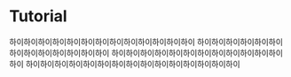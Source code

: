 # Tutorial

하이하이하이하이하이하이하이하이하이하이하이하이하이
하이하이하이하이하이하이하이하이하이하이하이하이하이
하이하이하이하이하이하이하이하이하이하이하이하이하이
하이하이하이하이하이하이하이하이하이하이하이하이하이하이하이
